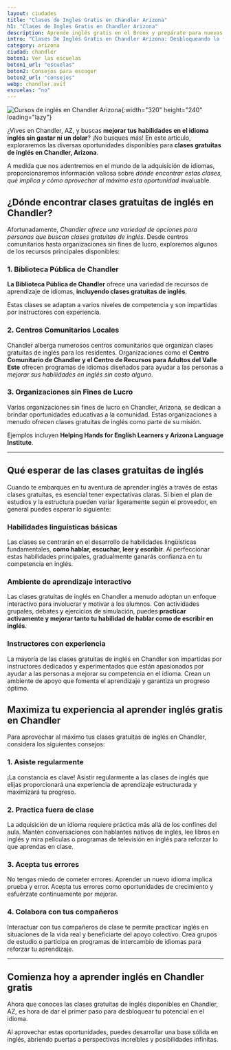 ```yaml
---
layout: ciudades
title: "Clases de Ingles Gratis en Chandler Arizona"
h1: "Clases de Ingles Gratis en Chandler Arizona"
description: Aprende inglés gratis en el Bronx y prepárate para nuevas oportunidades. ¡Inscríbete ahora y descubre cómo aprovechar esta oportunidad única!
intro: "Clases De Inglés Gratis en Chandler Arizona: Desbloqueando la fluidez del idioma"
category: arizona
ciudad: chandler
boton1: Ver las escuelas
boton1_url: "escuelas"
boton2: Consejos para escoger
boton2_url: "consejos"
webp: chandler.avif
escuelas: "no"
---
```

![Cursos de inglés en Chandler Arizona]({{site.baseurl}}/img/{{page.webp}} "Clases inglés {{page.ciudad|capitalize}}"){:width="320" height="240" loading="lazy"}

¿Vives en Chandler, AZ, y buscas **mejorar tus habilidades en el idioma inglés sin gastar ni un dolar**? ¡No busques más! En este artículo, exploraremos las diversas oportunidades disponibles para **clases gratuitas de inglés en Chandler, Arizona**.

A medida que nos adentremos en el mundo de la adquisición de idiomas, proporcionaremos información valiosa sobre *dónde encontrar estas clases, qué implica y cómo aprovechar al máximo esta oportunidad* invaluable.

## ¿Dónde encontrar clases gratuitas de inglés en Chandler?

Afortunadamente, *Chandler ofrece una variedad de opciones para personas que buscan clases gratuitas de inglés*. Desde centros comunitarios hasta organizaciones sin fines de lucro, exploremos algunos de los recursos principales disponibles:

### 1. Biblioteca Pública de Chandler

**La Biblioteca Pública de Chandler** ofrece una variedad de recursos de aprendizaje de idiomas, **incluyendo clases gratuitas de inglés**.

Estas clases se adaptan a varios niveles de competencia y son impartidas por instructores con experiencia.

### 2. Centros Comunitarios Locales

Chandler alberga numerosos centros comunitarios que organizan clases gratuitas de inglés para los residentes. Organizaciones como el **Centro Comunitario de Chandler y el Centro de Recursos para Adultos del Valle Este** ofrecen programas de idiomas diseñados para ayudar a las personas a *mejorar sus habilidades en inglés sin costo alguno*.

### 3. Organizaciones sin Fines de Lucro

Varias organizaciones sin fines de lucro en Chandler, Arizona, se dedican a brindar oportunidades educativas a la comunidad. Estas organizaciones a menudo ofrecen clases gratuitas de inglés como parte de su misión.

Ejemplos incluyen **Helping Hands for English Learners y Arizona Language Institute**.

----

## Qué esperar de las clases gratuitas de inglés

Cuando te embarques en tu aventura de aprender inglés a través de estas clases gratuitas, es esencial tener expectativas claras. Si bien el plan de estudios y la estructura pueden variar ligeramente según el proveedor, en general puedes esperar lo siguiente:

### Habilidades linguísticas básicas

Las clases se centrarán en el desarrollo de habilidades lingüísticas fundamentales, **como hablar, escuchar, leer y escribir**. Al perfeccionar estas habilidades principales, gradualmente ganarás confianza en tu competencia en inglés.

### Ambiente de aprendizaje interactivo

Las clases gratuitas de inglés en Chandler a menudo adoptan un enfoque interactivo para involucrar y motivar a los alumnos. Con actividades grupales, debates y ejercicios de simulación, puedes **practicar activamente y mejorar tanto tu habilidad de hablar como de escribir en inglés**.

### Instructores con experiencia

La mayoría de las clases gratuitas de inglés en Chandler son impartidas por instructores dedicados y experimentados que están apasionados por ayudar a las personas a mejorar su competencia en el idioma. Crean un ambiente de apoyo que fomenta el aprendizaje y garantiza un progreso óptimo.

## Maximiza tu experiencia al aprender inglés gratis en Chandler

Para aprovechar al máximo tus clases gratuitas de inglés en Chandler, considera los siguientes consejos:

### 1. Asiste regularmente

¡La constancia es clave! Asistir regularmente a las clases de inglés que elijas proporcionará una experiencia de aprendizaje estructurada y maximizará tu progreso.

### 2. Practica fuera de clase

La adquisición de un idioma requiere práctica más allá de los confines del aula. Mantén conversaciones con hablantes nativos de inglés, lee libros en inglés y mira películas o programas de televisión en inglés para reforzar lo que aprendas en clase.

### 3. Acepta tus errores

No tengas miedo de cometer errores. Aprender un nuevo idioma implica prueba y error. Acepta tus errores como oportunidades de crecimiento y esfuérzate continuamente por mejorar.

### 4. Colabora con tus compañeros

Interactuar con tus compañeros de clase te permite practicar inglés en situaciones de la vida real y beneficiarte del apoyo colectivo. Crea grupos de estudio o participa en programas de intercambio de idiomas para reforzar tu aprendizaje.

----

## Comienza hoy a aprender inglés en Chandler gratis

Ahora que conoces las clases gratuitas de inglés disponibles en Chandler, AZ, es hora de dar el primer paso para desbloquear tu potencial en el idioma.

Al aprovechar estas oportunidades, puedes desarrollar una base sólida en inglés, abriendo puertas a perspectivas increíbles y posibilidades infinitas.
